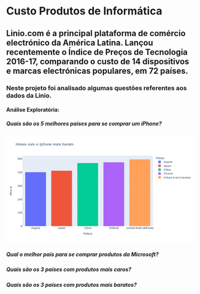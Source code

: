 # Custo Produtos de Informática

## Linio.com é a principal plataforma de comércio electrónico da América Latina. Lançou recentemente o Índice de Preços de Tecnologia 2016-17, comparando o custo de 14 dispositivos e marcas electrónicas populares, em 72 países.

### Neste projeto foi analisado algumas questões referentes aos dados da Linio.

#### Análise Exploratória:
##### Quais são os 5 melhores países para se comprar um iPhone?
![](imagens/fig_1.png)
##### Qual o melhor país para se comprar produtos da Microsoft?
##### Quais são os 3 países com produtos mais caros?
##### Quais são os 3 países com produtos mais baratos?
